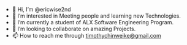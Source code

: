 - 👋 Hi, I’m @ericwise2nd
- 👀 I’m interested in Meeting people and learning new Technologies.
- 🌱 I’m currently a student of ALX Software Engineering Program. 
- 💞️ I’m looking to collaborate on amazing Projects.
- 📫 How to reach me through timothychinweike@gmail.com

<!---
ericwise2nd/ericwise2nd is a ✨ special ✨ repository because its `README.md` (this file) appears on your GitHub profile.
You can click the Preview link to take a look at your changes.
--->

